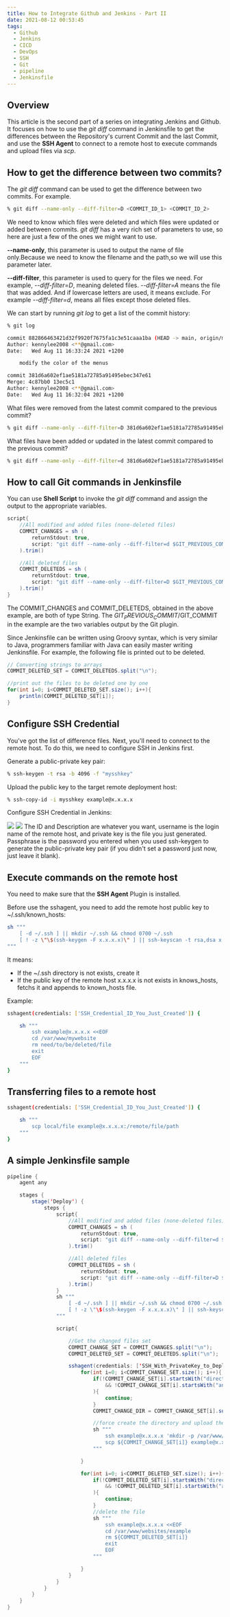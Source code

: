 ```yaml
---
title: How to Integrate Github and Jenkins - Part II
date: 2021-08-12 00:53:45
tags:
  - Github
  - Jenkins
  - CICD
  - DevOps
  - SSH
  - Git
  - pipeline
  - Jenkinsfile
---
```


## Overview

This article is the second part of a series on integrating Jenkins and Github. It focuses on how to use the _git diff_ command in Jenkinsfile to get the differences between the Repository's current Commit and the last Commit, and use the **SSH Agent** to connect to a remote host to execute commands and upload files via _scp_.

<!-- more -->

## How to get the difference between two commits?

The _git diff_ command can be used to get the difference between two commits. For example.

```bash
% git diff --name-only --diff-filter=D <COMMIT_ID_1> <COMMIT_ID_2>
```

We need to know which files were deleted and which files were updated or added between commits. _git diff_ has a very rich set of parameters to use, so here are just a few of the ones we might want to use.

**--name-only**, this parameter is used to output the name of file only.Because we need to know the filename and the path,so we will use this parameter later.

**--diff-filter**, this parameter is used to query for the files we need. For example, _--diff-filter=D_, meaning deleted files. _--diff-filter=A_ means the file that was added. And if lowercase letters are used, it means exclude. For example _--diff-filter=d_, means all files except those deleted files.

We can start by running _git log_ to get a list of the commit history:

```bash
% git log

commit 882866463421d32f9920f7675fa1c3e51caaa1ba (HEAD -> main, origin/main)
Author: kennylee2008 <**@gmail.com>
Date:   Wed Aug 11 16:33:24 2021 +1200

    modify the color of the menus

commit 381d6a602ef1ae5181a72785a91495ebec347e61
Merge: 4c87bb0 13ec5c1
Author: kennylee2008 <**@gmail.com>
Date:   Wed Aug 11 16:32:04 2021 +1200

```

What files were removed from the latest commit compared to the previous commit?

```bash
% git diff --name-only --diff-filter=D 381d6a602ef1ae5181a72785a91495ebec347e61 882866463421d32f9920f7675fa1c3e51caaa1ba
```

What files have been added or updated in the latest commit compared to the previous commit?

```bash
% git diff --name-only --diff-filter=d 381d6a602ef1ae5181a72785a91495ebec347e61 882866463421d32f9920f7675fa1c3e51caaa1ba
```

## How to call Git commands in Jenkinsfile

You can use **Shell Script** to invoke the _git diff_ command and assign the output to the appropriate variables.

```java
script{
    //All modified and added files (none-deleted files)
    COMMIT_CHANGES = sh (
        returnStdout: true,
        script: "git diff --name-only --diff-filter=d $GIT_PREVIOUS_COMMIT $GIT_COMMIT"
    ).trim()

    //All deleted files
    COMMIT_DELETEDS = sh (
        returnStdout: true,
        script: "git diff --name-only --diff-filter=D $GIT_PREVIOUS_COMMIT $GIT_COMMIT"
    ).trim()
}
```

The COMMIT_CHANGES and COMMIT_DELETEDS, obtained in the above example, are both of type String. The $GIT_PREVIOUS_COMMIT/$GIT_COMMIT in the example are the two variables output by the Git plugin.

Since Jenkinsfile can be written using Groovy syntax, which is very similar to Java, programmers familiar with Java can easily master writing Jenkinsfile. For example, the following file is printed out to be deleted.

```java
// Converting strings to arrays
COMMIT_DELETED_SET = COMMIT_DELETEDS.split("\n");

//print out the files to be deleted one by one
for(int i=0; i<COMMIT_DELETED_SET.size(); i++){
	println(COMMIT_DELETED_SET[i]);
}
```

## Configure SSH Credential

You've got the list of difference files. Next, you'll need to connect to the remote host. To do this, we need to configure SSH in Jenkins first.

Generate a public-private key pair:

```bash
% ssh-keygen -t rsa -b 4096 -f "mysshkey"
```

Upload the public key to the target remote deployment host:

```bash
% ssh-copy-id -i mysshkey example@x.x.x.x
```

Configure SSH Credential in Jenkins:

![](2021-08-12T012517.png)
![](2021-08-12T012943.png)
The ID and Description are whatever you want, username is the login name of the remote host, and private key is the file you just generated. Passphrase is the password you entered when you used ssh-keygen to generate the public-private key pair (if you didn't set a password just now, just leave it blank).

## Execute commands on the remote host

You need to make sure that the **SSH Agent** Plugin is installed.

Before use the sshagent, you need to add the remote host public key to ~/.ssh/known_hosts:

```bash
sh """
    [ -d ~/.ssh ] || mkdir ~/.ssh && chmod 0700 ~/.ssh
    [ ! -z \"\$(ssh-keygen -F x.x.x.x)\" ] || ssh-keyscan -t rsa,dsa x.x.x.x >> ~/.ssh/known_hosts
"""
```

It means:

- If the ~/.ssh directory is not exists, create it
- If the public key of the remote host x.x.x.x is not exists in knows_hosts, fetchs it and appends to known_hosts file.

Example:

```bash
sshagent(credentials: ['SSH_Credential_ID_You_Just_Created']) {

	sh """
		ssh example@x.x.x.x <<EOF
		cd /var/www/mywebsite
		rm need/to/be/deleted/file
		exit
		EOF
	"""
}

```

## Transferring files to a remote host

```bash
sshagent(credentials: ['SSH_Credential_ID_You_Just_Created']) {

	sh """
		scp local/file example@x.x.x.x:/remote/file/path
	"""
}
```

## A simple Jenkinsfile sample

```java
pipeline {
    agent any

    stages {
        stage('Deploy') {
            steps {
                script{
                    //All modified and added files (none-deleted files)
                    COMMIT_CHANGES = sh (
                        returnStdout: true,
                        script: "git diff --name-only --diff-filter=d $GIT_PREVIOUS_COMMIT $GIT_COMMIT"
                    ).trim()

                    //All deleted files
                    COMMIT_DELETEDS = sh (
                        returnStdout: true,
                        script: "git diff --name-only --diff-filter=D $GIT_PREVIOUS_COMMIT $GIT_COMMIT"
                    ).trim()
                }
                sh """
                    [ -d ~/.ssh ] || mkdir ~/.ssh && chmod 0700 ~/.ssh
                    [ ! -z \"\$(ssh-keygen -F x.x.x.x)\" ] || ssh-keyscan -t rsa,dsa x.x.x.x >> ~/.ssh/known_hosts
                """

                script{

                    //Get the changed files set
                    COMMIT_CHANGE_SET = COMMIT_CHANGES.split("\n");
                    COMMIT_DELETED_SET = COMMIT_DELETEDS.split("\n");

                    sshagent(credentials: ['SSH_With_PrivateKey_to_Deploy_Machine']) {
                        for(int i=0; i<COMMIT_CHANGE_SET.size(); i++){
                            if(!COMMIT_CHANGE_SET[i].startsWith("directory/need/to/be/deploy")
                                && !COMMIT_CHANGE_SET[i].startsWith("another/directory/need/to/be/deploy")
                            ){
                                continue;
                            }
                            COMMIT_CHANGE_DIR = COMMIT_CHANGE_SET[i].substring(0, COMMIT_CHANGE_SET[i].lastIndexOf("/"));

                            //force create the directory and upload the file
                            sh """
                                ssh example@x.x.x.x 'mkdir -p /var/www/websites/example/$COMMIT_CHANGE_DIR'
                                scp ${COMMIT_CHANGE_SET[i]} example@x.x.x.x:/var/www/websites/example/$COMMIT_CHANGE_DIR
                            """

                        }

                        for(int i=0; i<COMMIT_DELETED_SET.size(); i++){
                            if(!COMMIT_DELETED_SET[i].startsWith("directory/need/to/be/deploy")
                                && !COMMIT_DELETED_SET[i].startsWith("another/directory/need/to/be/deploy")
                            ){
                                continue;
                            }
                            //delete the file
                            sh """
                                ssh example@x.x.x.x <<EOF
                                cd /var/www/websites/example
                                rm ${COMMIT_DELETED_SET[i]}
                                exit
                                EOF
                            """

                        }
                    }
                }
            }
        }
    }
}
```
